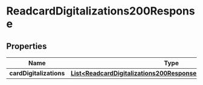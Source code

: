 

# ReadcardDigitalizations200Response


## Properties

| Name | Type | Description | Notes |
|------------ | ------------- | ------------- | -------------|
|**cardDigitalizations** | [**List&lt;ReadcardDigitalizations200ResponseCardDigitalizationsInner&gt;**](ReadcardDigitalizations200ResponseCardDigitalizationsInner.md) |  |  [optional] |



